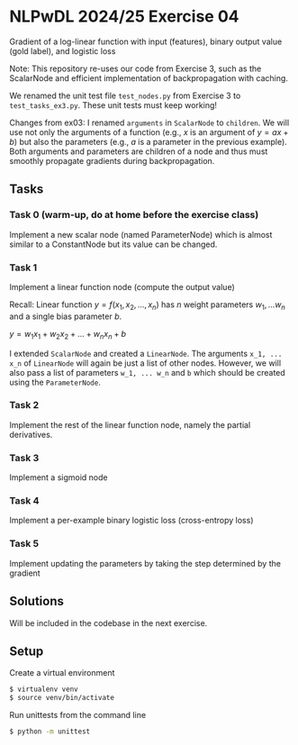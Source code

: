 # NLPwDL 2024/25 Exercise 04

Gradient of a log-linear function with input (features), binary output value (gold label), and logistic loss

Note: This repository re-uses our code from Exercise 3, such as the ScalarNode and efficient implementation of backpropagation with caching.

We renamed the unit test file `test_nodes.py` from Exercise 3 to `test_tasks_ex3.py`. These unit tests must keep working!

Changes from ex03: I renamed `arguments` in `ScalarNode` to `children`. We will use not only the arguments of a function (e.g., $x$ is an argument of $y = a x + b$) but also the parameters (e.g., $a$ is a parameter in the previous example). Both arguments and parameters are children of a node and thus must smoothly propagate gradients during backpropagation.

## Tasks

### Task 0 (warm-up, do at home before the exercise class)

Implement a new scalar node (named ParameterNode) which is almost similar to a ConstantNode but its value can be changed.

### Task 1

Implement a linear function node (compute the output value)

Recall: Linear function $y = f(x_1, x_2, ..., x_n)$ has $n$ weight parameters $w_1, ... w_n$ and a single bias parameter $b$.

$y = w_1 x_1 + w_2 x_2 + ... + w_n x_n + b$

I extended `ScalarNode` and created a `LinearNode`. The arguments `x_1, ... x_n` of `LinearNode` will again be just a list of other nodes. However, we will also pass a list of parameters `w_1, ... w_n` and `b` which should be created using the `ParameterNode`.

### Task 2

Implement the rest of the linear function node, namely the partial derivatives.

### Task 3

Implement a sigmoid node

### Task 4

Implement a per-example binary logistic loss (cross-entropy loss)

### Task 5

Implement updating the parameters by taking the step determined by the gradient

## Solutions

Will be included in the codebase in the next exercise.

## Setup

Create a virtual environment

```bash
$ virtualenv venv
$ source venv/bin/activate
```

Run unittests from the command line

```bash
$ python -m unittest
```

